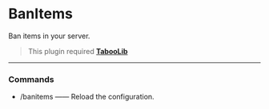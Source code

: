 # BanItems
Ban items in your server.

> This plugin required **[TabooLib](http://www.mcbbs.net/thread-773065-1-1.html)**
---
### Commands
+ /banitems —— Reload the configuration.
